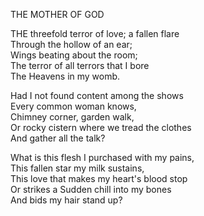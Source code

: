 THE MOTHER OF GOD  
  
THE threefold terror of love; a fallen flare  
Through the hollow of an ear;  
Wings beating about the room;  
The terror of all terrors that I bore  
The Heavens in my womb.  
  
Had I not found content among the shows  
Every common woman knows,  
Chimney corner, garden walk,  
Or rocky cistern where we tread the clothes  
And gather all the talk?  
  
What is this flesh I purchased with my pains,  
This fallen star my milk sustains,  
This love that makes my heart's blood stop  
Or strikes a Sudden chill into my bones  
And bids my hair stand up?  
